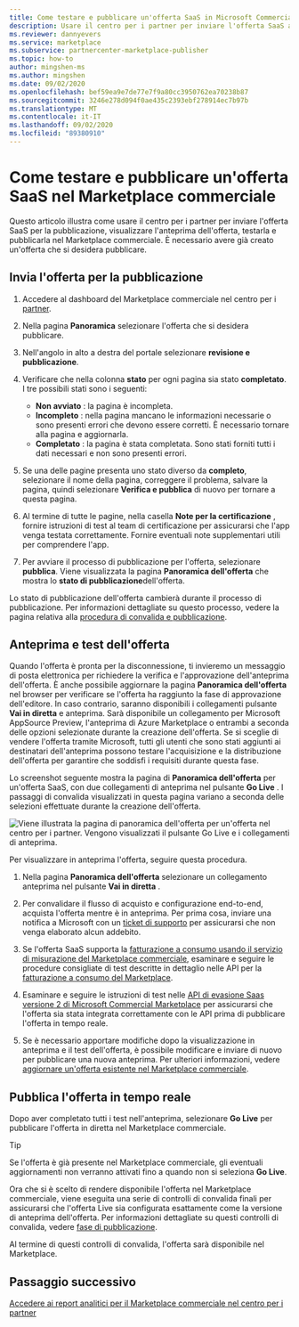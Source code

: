 ```yaml
---
title: Come testare e pubblicare un'offerta SaaS in Microsoft Commercial Marketplace
description: Usare il centro per i partner per inviare l'offerta SaaS all'anteprima, visualizzare un'anteprima dell'offerta, testare e quindi pubblicarla nel Marketplace commerciale Microsoft.
ms.reviewer: dannyevers
ms.service: marketplace
ms.subservice: partnercenter-marketplace-publisher
ms.topic: how-to
author: mingshen-ms
ms.author: mingshen
ms.date: 09/02/2020
ms.openlocfilehash: bef59ea9e7de77e7f9a80cc3950762ea70238b87
ms.sourcegitcommit: 3246e278d094f0ae435c2393ebf278914ec7b97b
ms.translationtype: MT
ms.contentlocale: it-IT
ms.lasthandoff: 09/02/2020
ms.locfileid: "89380910"
---
```

# <a name="how-to-test-and-publish-a-saas-offer-to-the-commercial-marketplace"></a>Come testare e pubblicare un'offerta SaaS nel Marketplace commerciale

Questo articolo illustra come usare il centro per i partner per inviare l'offerta SaaS per la pubblicazione, visualizzare l'anteprima dell'offerta, testarla e pubblicarla nel Marketplace commerciale. È necessario avere già creato un'offerta che si desidera pubblicare.

## <a name="submit-your-offer-for-publishing"></a>Invia l'offerta per la pubblicazione

1. Accedere al dashboard del Marketplace commerciale nel centro per i [partner](https://partner.microsoft.com/dashboard/commercial-marketplace/overview).
1. Nella pagina **Panoramica** selezionare l'offerta che si desidera pubblicare.
1. Nell'angolo in alto a destra del portale selezionare **revisione e pubblicazione**.
2. Verificare che nella colonna **stato** per ogni pagina sia stato **completato**. I tre possibili stati sono i seguenti:

   - **Non avviato** : la pagina è incompleta.
   - **Incompleto** : nella pagina mancano le informazioni necessarie o sono presenti errori che devono essere corretti. È necessario tornare alla pagina e aggiornarla.
   - **Completato** : la pagina è stata completata. Sono stati forniti tutti i dati necessari e non sono presenti errori.

1. Se una delle pagine presenta uno stato diverso da **completo**, selezionare il nome della pagina, correggere il problema, salvare la pagina, quindi selezionare **Verifica e pubblica** di nuovo per tornare a questa pagina.
1. Al termine di tutte le pagine, nella casella **Note per la certificazione** , fornire istruzioni di test al team di certificazione per assicurarsi che l'app venga testata correttamente. Fornire eventuali note supplementari utili per comprendere l'app.
1. Per avviare il processo di pubblicazione per l'offerta, selezionare **pubblica**. Viene visualizzata la pagina **Panoramica dell'offerta** che mostra lo **stato di pubblicazione**dell'offerta.

Lo stato di pubblicazione dell'offerta cambierà durante il processo di pubblicazione. Per informazioni dettagliate su questo processo, vedere la pagina relativa alla [procedura di convalida e pubblicazione](review-publish-offer.md#validation-and-publishing-steps).

## <a name="preview-and-test-your-offer"></a>Anteprima e test dell'offerta

Quando l'offerta è pronta per la disconnessione, ti invieremo un messaggio di posta elettronica per richiedere la verifica e l'approvazione dell'anteprima dell'offerta. È anche possibile aggiornare la pagina **Panoramica dell'offerta** nel browser per verificare se l'offerta ha raggiunto la fase di approvazione dell'editore. In caso contrario, saranno disponibili i collegamenti pulsante **Vai in diretta** e anteprima. Sarà disponibile un collegamento per Microsoft AppSource Preview, l'anteprima di Azure Marketplace o entrambi a seconda delle opzioni selezionate durante la creazione dell'offerta. Se si sceglie di vendere l'offerta tramite Microsoft, tutti gli utenti che sono stati aggiunti ai destinatari dell'anteprima possono testare l'acquisizione e la distribuzione dell'offerta per garantire che soddisfi i requisiti durante questa fase.

Lo screenshot seguente mostra la pagina di **Panoramica dell'offerta** per un'offerta SaaS, con due collegamenti di anteprima nel pulsante **Go Live** . I passaggi di convalida visualizzati in questa pagina variano a seconda delle selezioni effettuate durante la creazione dell'offerta.

![Viene illustrata la pagina di panoramica dell'offerta per un'offerta nel centro per i partner. Vengono visualizzati il pulsante Go Live e i collegamenti di anteprima.](media/publish-status-publisher-signoff.png)

Per visualizzare in anteprima l'offerta, seguire questa procedura.

1. Nella pagina **Panoramica dell'offerta** selezionare un collegamento anteprima nel pulsante **Vai in diretta** . 

1. Per convalidare il flusso di acquisto e configurazione end-to-end, acquista l'offerta mentre è in anteprima. Per prima cosa, inviare una notifica a Microsoft con un [ticket di supporto](https://aka.ms/marketplacesupport) per assicurarsi che non venga elaborato alcun addebito.

1. Se l'offerta SaaS supporta la [fatturazione a consumo usando il servizio di misurazione del Marketplace commerciale](./partner-center-portal/saas-metered-billing.md), esaminare e seguire le procedure consigliate di test descritte in dettaglio nelle API per la [fatturazione a consumo del Marketplace](./partner-center-portal/marketplace-metering-service-apis.md#development-and-testing-best-practices).

1. Esaminare e seguire le istruzioni di test nelle [API di evasione Saas versione 2 di Microsoft Commercial Marketplace](./partner-center-portal/pc-saas-fulfillment-api-v2.md#development-and-testing) per assicurarsi che l'offerta sia stata integrata correttamente con le API prima di pubblicare l'offerta in tempo reale.

1. Se è necessario apportare modifiche dopo la visualizzazione in anteprima e il test dell'offerta, è possibile modificare e inviare di nuovo per pubblicare una nuova anteprima. Per ulteriori informazioni, vedere [aggiornare un'offerta esistente nel Marketplace commerciale](./partner-center-portal/update-existing-offer.md).

## <a name="publish-your-offer-live"></a>Pubblica l'offerta in tempo reale

Dopo aver completato tutti i test nell'anteprima, selezionare **Go Live** per pubblicare l'offerta in diretta nel Marketplace commerciale.

   > [!TIP]
   > Se l'offerta è già presente nel Marketplace commerciale, gli eventuali aggiornamenti non verranno attivati fino a quando non si seleziona **Go Live**.

Ora che si è scelto di rendere disponibile l'offerta nel Marketplace commerciale, viene eseguita una serie di controlli di convalida finali per assicurarsi che l'offerta Live sia configurata esattamente come la versione di anteprima dell'offerta. Per informazioni dettagliate su questi controlli di convalida, vedere [fase di pubblicazione](review-publish-offer.md#publish-phase).

Al termine di questi controlli di convalida, l'offerta sarà disponibile nel Marketplace.

## <a name="next-step"></a>Passaggio successivo

[Accedere ai report analitici per il Marketplace commerciale nel centro per i partner](./partner-center-portal/analytics.md)